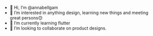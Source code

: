 - 👋 Hi, I’m @annabellgam
- 👀 I’m interested in anything design, learning new things and meeting great persons😊
- 🌱 I’m currently learning flutter
- 💞️ I’m looking to collaborate on product designs.

<!---
annabellgam/annabellgam is a ✨ special ✨ repository because its `README.md` (this file) appears on your GitHub profile.
You can click the Preview link to take a look at your changes.
--->
